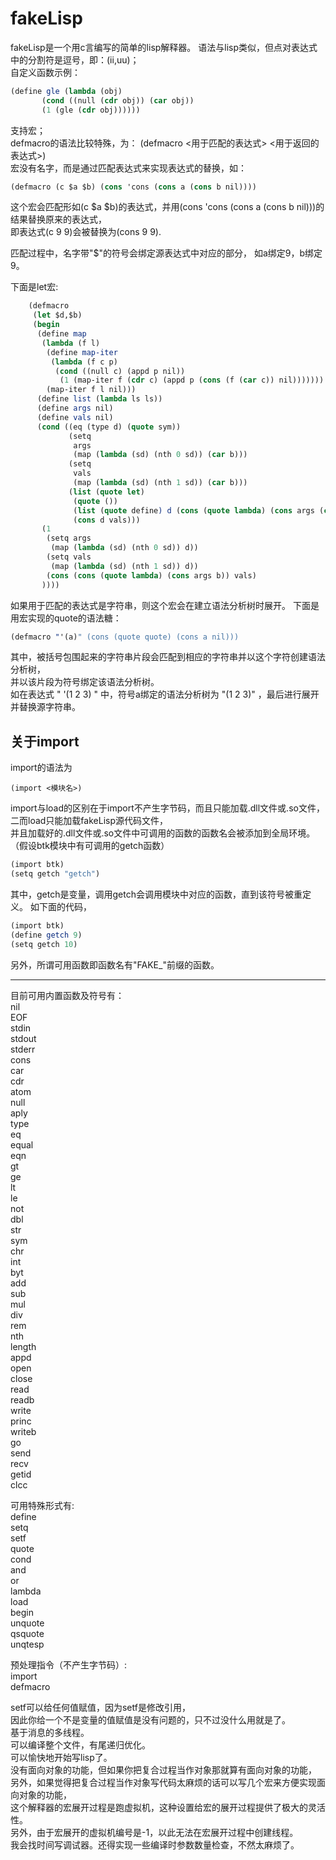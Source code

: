 # fakeLisp
fakeLisp是一个用c言编写的简单的lisp解释器。
语法与lisp类似，但点对表达式中的分割符是逗号，即：(ii,uu)；  
自定义函数示例：  

```scheme
(define gle (lambda (obj)  
       (cond ((null (cdr obj)) (car obj))  
       (1 (gle (cdr obj))))))  
```

支持宏；  
defmacro的语法比较特殊，为：
(defmacro <用于匹配的表达式> <用于返回的表达式>)  
宏没有名字，而是通过匹配表达式来实现表达式的替换，如：  
```scheme
(defmacro (c $a $b) (cons 'cons (cons a (cons b nil))))  
```
这个宏会匹配形如(c $a $b)的表达式，并用(cons 'cons (cons a (cons b nil)))的结果替换原来的表达式，  
即表达式(c 9 9)会被替换为(cons 9 9).  

匹配过程中，名字带"$"的符号会绑定源表达式中对应的部分，
如a绑定9，b绑定9。

下面是let宏:  
```scheme
	(defmacro
	 (let $d,$b)
	 (begin
	  (define map
	   (lambda (f l)
		(define map-iter
		 (lambda (f c p)
		  (cond ((null c) (appd p nil))
		   (1 (map-iter f (cdr c) (appd p (cons (f (car c)) nil)))))))
		(map-iter f l nil)))
	  (define list (lambda ls ls))
	  (define args nil)
	  (define vals nil)
	  (cond ((eq (type d) (quote sym))
			 (setq
			  args
			  (map (lambda (sd) (nth 0 sd)) (car b)))
			 (setq
			  vals
			  (map (lambda (sd) (nth 1 sd)) (car b)))
			 (list (quote let)
			  (quote ())
			  (list (quote define) d (cons (quote lambda) (cons args (cdr b))))
			  (cons d vals)))
	   (1
		(setq args
		 (map (lambda (sd) (nth 0 sd)) d))
		(setq vals
		 (map (lambda (sd) (nth 1 sd)) d))
		(cons (cons (quote lambda) (cons args b)) vals)
	   ))))  
```
如果用于匹配的表达式是字符串，则这个宏会在建立语法分析树时展开。
下面是用宏实现的quote的语法糖：
```scheme
(defmacro "'(a)" (cons (quote quote) (cons a nil)))
```
其中，被括号包围起来的字符串片段会匹配到相应的字符串并以这个字符创建语法分析树，  
并以该片段为符号绑定该语法分析树。  
如在表达式 " '(1 2 3) " 中，符号a绑定的语法分析树为 "(1 2 3)" ，最后进行展开并替换源字符串。

## 关于import

import的语法为

```
(import <模块名>)
```

import与load的区别在于import不产生字节码，而且只能加载.dll文件或.so文件，二而load只能加载fakeLisp源代码文件，  
并且加载好的.dll文件或.so文件中可调用的函数的函数名会被添加到全局环境。（假设btk模块中有可调用的getch函数）  
```scheme
(import btk)
(setq getch "getch")
```
其中，getch是变量，调用getch会调用模块中对应的函数，直到该符号被重定义。
如下面的代码，  
```scheme
(import btk)
(define getch 9)
(setq getch 10)
```
另外，所谓可用函数即函数名有\"FAKE_\"前缀的函数。

---
目前可用内置函数及符号有：  
nil  
EOF  
stdin  
stdout  
stderr  
cons  
car  
cdr  
atom  
null  
aply  
type  
eq  
equal  
eqn  
gt  
ge  
lt  
le  
not  
dbl  
str  
sym  
chr  
int  
byt  
add  
sub  
mul  
div  
rem   
nth  
length  
appd  
open  
close  
read  
readb  
write  
princ   
writeb  
go  
send  
recv  
getid  
clcc  

可用特殊形式有:  
define  
setq  
setf  
quote  
cond  
and  
or  
lambda  
load   
begin  
unquote  
qsquote  
unqtesp  

预处理指令（不产生字节码）:  
import  
defmacro  

setf可以给任何值赋值，因为setf是修改引用，  
因此你给一个不是变量的值赋值是没有问题的，只不过没什么用就是了。  
基于消息的多线程。  
可以编译整个文件，有尾递归优化。  
可以愉快地开始写lisp了。  
没有面向对象的功能，但如果你把复合过程当作对象那就算有面向对象的功能，  
另外，如果觉得把复合过程当作对象写代码太麻烦的话可以写几个宏来方便实现面向对象的功能，  
这个解释器的宏展开过程是跑虚拟机，这种设置给宏的展开过程提供了极大的灵活性。  
另外，由于宏展开的虚拟机编号是-1，以此无法在宏展开过程中创建线程。  
我会找时间写调试器。还得实现一些编译时参数数量检查，不然太麻烦了。  
